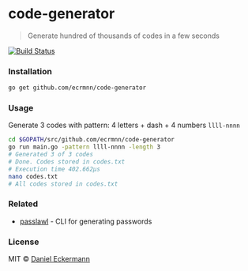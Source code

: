 # code-generator
> Generate hundred of thousands of codes in a few seconds

[![Build Status](https://travis-ci.org/ecrmnn/code-generator.svg?branch=master)](https://travis-ci.org/ecrmnn/code-generator)

### Installation
```bash
go get github.com/ecrmnn/code-generator
```

### Usage
Generate 3 codes with pattern: 4 letters + dash + 4 numbers ``llll-nnnn``
```bash
cd $GOPATH/src/github.com/ecrmnn/code-generator
go run main.go -pattern llll-nnnn -length 3
# Generated 3 of 3 codes
# Done. Codes stored in codes.txt
# Execution time 402.662µs
nano codes.txt
# All codes stored in codes.txt
```

### Related
- [passlawl](https://github.com/ecrmnn/passlawl) - CLI for generating passwords

### License
MIT © [Daniel Eckermann](http://danieleckermann.com)